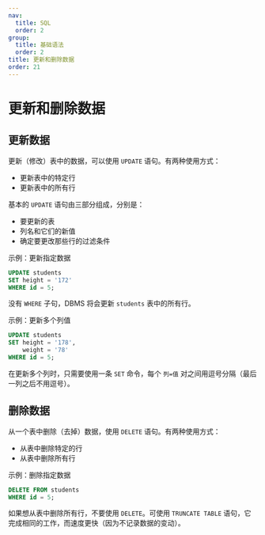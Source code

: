 ```yaml
---
nav:
  title: SQL
  order: 2
group:
  title: 基础语法
  order: 2
title: 更新和删除数据
order: 21
---
```


# 更新和删除数据

## 更新数据

更新（修改）表中的数据，可以使用 `UPDATE` 语句。有两种使用方式：

- 更新表中的特定行
- 更新表中的所有行

基本的 `UPDATE` 语句由三部分组成，分别是：

- 要更新的表
- 列名和它们的新值
- 确定要更改那些行的过滤条件

示例：更新指定数据

```sql
UPDATE students
SET height = '172'
WHERE id = 5;
```

没有 `WHERE` 子句，DBMS 将会更新 `students` 表中的所有行。

示例：更新多个列值

```sql
UPDATE students
SET height = '178',
    weight = '78'
WHERE id = 5;
```

在更新多个列时，只需要使用一条 `SET` 命令，每个 `列=值` 对之间用逗号分隔（最后一列之后不用逗号）。

## 删除数据

从一个表中删除（去掉）数据，使用 `DELETE` 语句。有两种使用方式：

- 从表中删除特定的行
- 从表中删除所有行

示例：删除指定数据

```sql
DELETE FROM students
WHERE id = 5;
```

如果想从表中删除所有行，不要使用 `DELETE`。可使用 `TRUNCATE TABLE` 语句，它完成相同的工作，而速度更快（因为不记录数据的变动）。
